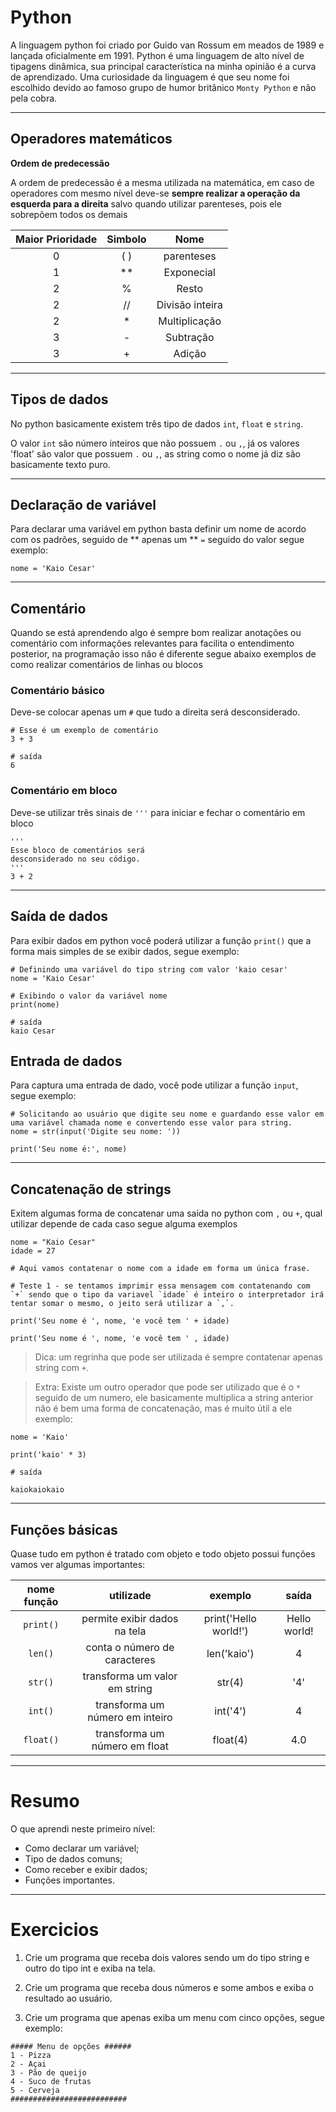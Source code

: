 # Python

A linguagem python foi criado por Guido van Rossum em meados de 1989 e lançada oficialmente em 1991. Python é uma linguagem de alto nível de tipagens dinâmica, sua principal característica na minha opinião é a curva de aprendizado. Uma curiosidade da linguagem é que seu nome foi escolhido devido ao famoso grupo de humor britânico `Monty Python` e não pela cobra.


---
## Operadores matemáticos

__Ordem de predecessão__


A ordem de predecessão é a mesma utilizada na matemática, em caso de operadores com mesmo nível deve-se **sempre realizar a operação da esquerda para a direita** salvo quando utilizar parenteses, pois ele sobrepõem todos os demais

Maior Prioridade | Simbolo | Nome
:---:|:---:|:---:|
0 | ( ) | parenteses |
1 | ** | Exponecial |
2 | % | Resto |
2 | // | Divisão inteira |
2 | * | Multiplicação |
3 | - | Subtração |
3 | + | Adição |

---

## Tipos de dados

No python basicamente existem três tipo de dados `int`, `float` e `string`.

O valor `int` são número inteiros que não possuem `.` ou `,`, já os valores
'float' são valor que possuem `.` ou `,`, as string como o nome já diz são basicamente texto puro.

---

## Declaração de variável

Para declarar uma variável em python basta definir um nome de acordo com os padrões, seguido de ** apenas um ** `=` seguido do valor segue exemplo:

```
nome = 'Kaio Cesar'
```

---
## Comentário


Quando se está aprendendo algo é sempre bom realizar anotações ou comentário com informações relevantes para facilita o entendimento posterior, na programação isso não é diferente segue abaixo exemplos de como realizar comentários de linhas ou blocos

### Comentário básico

Deve-se colocar apenas um  `#` que tudo a direita será desconsiderado.

```
# Esse é um exemplo de comentário
3 + 3

# saída
6
```
### Comentário em bloco

Deve-se utilizar três sinais de `'''` para iniciar e fechar o comentário em bloco

```
'''
Esse bloco de comentários será
desconsiderado no seu código.
'''
3 + 2

```

---

## Saída de dados

Para exibir dados em python você poderá utilizar a função `print()` que a forma mais simples de se exibir dados, segue exemplo:


```
# Definindo uma variável do tipo string com valor 'kaio cesar'
nome = 'Kaio Cesar'

# Exibindo o valor da variável nome
print(nome)

# saída
kaio Cesar
```

## Entrada de dados

Para captura uma entrada de dado, você pode utilizar a função `input`, segue exemplo:


```
# Solicitando ao usuário que digite seu nome e guardando esse valor em uma variável chamada nome e convertendo esse valor para string.
nome = str(input('Digite seu nome: '))

print('Seu nome é:', nome)
```


---

## Concatenação de strings

Exitem algumas forma de concatenar uma saída no python com `,` ou `+`, qual utilizar depende de cada caso segue alguma exemplos

```
nome = "Kaio Cesar"
idade = 27

# Aqui vamos contatenar o nome com a idade em forma um única frase.

# Teste 1 - se tentamos imprimir essa mensagem com contatenando com `+` sendo que o tipo da variavel `idade` é inteiro o interpretador irá tentar somar o mesmo, o jeito será utilizar a `,`.

print('Seu nome é ', nome, 'e você tem ' + idade)

print('Seu nome é ', nome, 'e você tem ' , idade)

```
> Dica: um regrinha que pode ser utilizada é sempre contatenar apenas string com `+`.


> Extra: Existe um outro operador que pode ser utilizado que é o `*` seguido de um numero, ele basicamente multiplica a string anterior não é bem uma forma de concatenação, mas é muito útil  a ele exemplo:


```
nome = 'Kaio'

print('kaio' * 3)

# saída

kaiokaiokaio
```
---

## Funções básicas

Quase tudo em python é tratado com objeto e todo objeto possui funções vamos ver algumas importantes:

nome função | utilizade | exemplo | saída
:---:|:---:|:---:|:---:|
`print()` | permite exibir dados na tela | print('Hello world!') | Hello world!
`len()` | conta o número de caracteres | len('kaio') | 4
`str()` | transforma um valor em string | str(4) | '4'
`int()` | transforma um número em inteiro | int('4') | 4
`float()` | transforma um número em float | float(4) | 4.0

---


# Resumo

O que aprendi neste primeiro nível:

- Como declarar um variável;
- Tipo de dados comuns;
- Como receber e exibir dados;
- Funções importantes.

---

# Exercicios

1. Crie um programa que receba dois valores sendo um do tipo string e outro do tipo int e exiba na tela.

2. Crie um programa que receba dous números e some ambos e exiba o resultado ao usuário.

3. Crie um programa que apenas exiba um menu com cinco opções, segue exemplo:


```
##### Menu de opções ######
1 - Pizza
2 - Açai
3 - Pão de queijo
4 - Suco de frutas
5 - Cerveja
##########################
```
